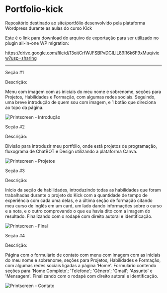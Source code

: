 # Portfolio-kick
Repositório destinado ao site/portfólio desenvolvido pela plataforma Wordpress durante as aulas do curso Kick

Este é o link para download do arquivo de exportação para ser utilizado no plugin all-in-one WP migration:

https://drive.google.com/file/d/13oitCrfWJFSBPvDGILlL89R6k6F9xMuq/view?usp=sharing

---------------------------------------------------------------------------------------------------------------



Seção #1

Descrição: 

Menu com imagem com as iniciais do meu nome e sobrenome, seções para Projetos, Habilidades e Formação, com algumas redes sociais. Seguindo, uma breve introdução de quem sou com imagem, e 1 botão que direciona ao topo da página.

![Printscreen - Introdução](https://user-images.githubusercontent.com/87778480/146100810-514a8250-7c66-44fe-94b5-33904641550e.png)




Seção #2

Descrição: 

Divisão para introduzir meu portfólio, onde está projetos de programação, fluxograma de ChatBOT e Design utilizando a plataforma Canva.

![Printscreen - Projetos](https://user-images.githubusercontent.com/87778480/146100961-6ba33896-b12d-4543-917c-108aa3a8ba80.png)




Seção #3

Descrição: 

Início da seção de habilidades, introduzindo todas as habilidades que foram trabalhadas durante o projeto do Kick com a quantidade de tempo de experiência com cada uma delas, e a última seção de formação citando meu curso de inglês em um card, um lado dando informações sobre o curso e a nota, e o outro comprovando o que eu havia dito com a imagem do resultado. Finalizando com o rodapé com direito autoral e identificação.

![Printscreen - Final](https://user-images.githubusercontent.com/87778480/144910756-776ac291-d395-42ad-8835-1945295ea597.png)




Seção #4

Descrição:

Página com o formulário de contato com menu com imagem com as iniciais do meu nome e sobrenome, seções para Projetos, Habilidades e Formação, com algumas redes sociais ligadas a página 'Home'. Formulário contendo seções para 'Nome Completo'; 'Telefone'; 'Gênero'; 'Gmail'; 'Assunto' e 'Mensagem'. Finalizando com o rodapé com direito autoral e identificação.

![Printscreen - Contato](https://user-images.githubusercontent.com/87778480/146102294-304e57b9-e970-4a36-bd58-620a207b9a0f.png)
